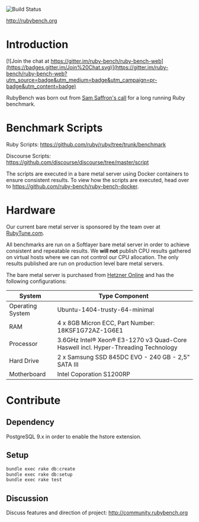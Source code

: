 ![Build Status](https://api.travis-ci.org/ruby-bench/ruby-bench-web.svg?branch=master)

http://rubybench.org

# Introduction

[![Join the chat at https://gitter.im/ruby-bench/ruby-bench-web](https://badges.gitter.im/Join%20Chat.svg)](https://gitter.im/ruby-bench/ruby-bench-web?utm_source=badge&utm_medium=badge&utm_campaign=pr-badge&utm_content=badge)

RubyBench was born out from
[Sam Saffron's call](http://samsaffron.com/archive/2013/12/11/call-to-action-long-running-ruby-benchmark) for a long running Ruby benchmark.

# Benchmark Scripts

Ruby Scripts: https://github.com/ruby/ruby/tree/trunk/benchmark

Discourse Scripts: https://github.com/discourse/discourse/tree/master/script

The scripts are executed in a bare metal server using Docker containers to ensure
consistent results. To view how the scripts are executed, head over to
https://github.com/ruby-bench/ruby-bench-docker.

# Hardware

Our current bare metal server is sponsored by the team over at
[RubyTune.com](https://rubytune.com/).

All benchmarks are run on a Softlayer bare metal server in order to achieve
consistent and repeatable results. We **will not** publish CPU results gathered
on virtual hosts where we can not control our CPU allocation. The only results
published are run on production level bare metal servers.

The bare metal server is purchased from
[Hetzner Online](http://www.hetzner.de/en/hosting/produkte_rootserver/px60ssd)
and has the following configurations:

System | Type Component
--- | ---
Operating System | Ubuntu-1404-trusty-64-minimal
RAM | 4 x 8GB Micron ECC, Part Number: 18KSF1G72AZ-1G6E1
Processor | 3.6GHz Intel® Xeon® E3-1270 v3 Quad-Core Haswell incl. Hyper-Threading Technology
Hard Drive | 2 x Samsung SSD 845DC EVO - 240 GB - 2,5" SATA III
Motherboard | Intel Coporation S1200RP

# Contribute

## Dependency
PostgreSQL 9.x in order to enable the hstore extension.

## Setup
```bash
bundle exec rake db:create
bundle exec rake db:setup
bundle exec rake test
```

## Discussion
Discuss features and direction of project: http://community.rubybench.org
